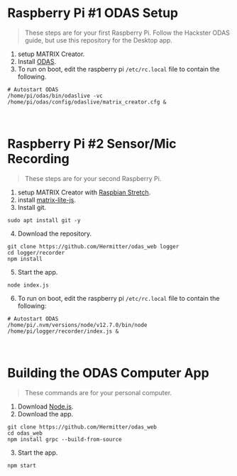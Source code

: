 # Raspberry Pi #1 ODAS Setup
> These steps are for your first Raspberry Pi.
Follow the Hackster ODAS guide, but use this repository for the Desktop app.
1. setup MATRIX Creator.
2. Install [ODAS](https://www.hackster.io/matrix-labs/direction-of-arrival-for-matrix-voice-creator-using-odas-b7a15b).
​
3. To run on boot, edit the raspberry pi `/etc/rc.local` file to contain the following.
```
# Autostart ODAS
/home/pi/odas/bin/odaslive -vc /home/pi/odas/config/odaslive/matrix_creator.cfg &
```
​
# Raspberry Pi #2 Sensor/Mic Recording
> These steps are for your second Raspberry Pi.
1. setup MATRIX Creator with [Raspbian Stretch](https://downloads.raspberrypi.org/raspbian/images/raspbian-2019-04-09/).
2. install [matrix-lite-js](https://matrix-io.github.io/matrix-documentation/matrix-lite/getting-started/javascript/).
3. Install git.
```
sudo apt install git -y
```
4. Download the repository.
```
git clone https://github.com/Hermitter/odas_web logger
cd logger/recorder
npm install
```
5. Start the app.
```
node index.js
```
6. To run on boot, edit the raspberry pi `/etc/rc.local` file to contain the following:
```
# Autostart ODAS
/home/pi/.nvm/versions/node/v12.7.0/bin/node /home/pi/logger/recorder/index.js &
```
​
# Building the ODAS Computer App
> These commands are for your personal computer.
1. Download [Node.js](https://nodejs.org/en/download/).
​
2. Download the app.
```
git clone https://github.com/Hermitter/odas_web
cd odas_web
npm install grpc --build-from-source
```

3. Start the app.
```
npm start
```